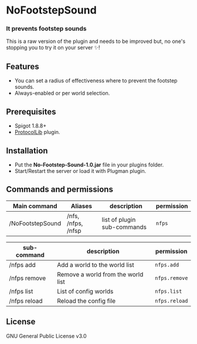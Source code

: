 # NoFootstepSound
### It prevents footstep sounds

This is a raw version of the plugin and needs to be improved but,
no one's stopping you to try it on your server ✨!

## Features

- You can set a radius of effectiveness where to prevent the footstep sounds.
- Always-enabled or per world selection.

## Prerequisites

- Spigot 1.8.8+
- [ProtocolLib](https://www.spigotmc.org/resources/protocollib.1997/) plugin.

## Installation

- Put the **No-Footstep-Sound-1.0.jar** file in your plugins folder.
- Start/Restart the server or load it with Plugman plugin.

## Commands and permissions

| Main command | Aliases | description | permission |
| ------ | ------ | ------ | ------ |
| /NoFootstepSound <arg> | /nfs, /nfps, /nfsp | list of plugin sub-commands | ``nfps`` |

| sub-command | description | permission |
| ------ | ------ | ------ |
| /nfps add <world-name> | Add a world to the world list | ``nfps.add`` |
| /nfps remove <world-name> | Remove a world from the world list | ``nfps.remove`` |
| /nfps list | List of config worlds | ``nfps.list`` |
| /nfps reload | Reload the config file | ``nfps.reload`` |

## License
GNU General Public License v3.0
